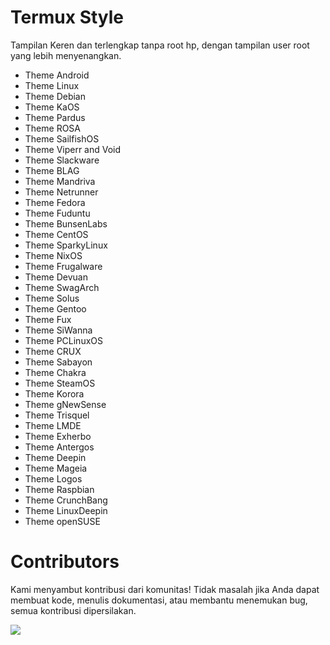 # Termux Style
Tampilan Keren dan terlengkap tanpa root hp, dengan tampilan user root yang lebih menyenangkan.

- Theme Android
- Theme Linux
- Theme Debian
- Theme KaOS
- Theme Pardus
- Theme ROSA
- Theme SailfishOS
- Theme Viperr and Void
- Theme Slackware
- Theme BLAG
- Theme Mandriva
- Theme Netrunner
- Theme Fedora
- Theme Fuduntu
- Theme BunsenLabs
- Theme CentOS
- Theme SparkyLinux
- Theme NixOS
- Theme Frugalware
- Theme Devuan
- Theme SwagArch
- Theme Solus
- Theme Gentoo
- Theme Fux
- Theme SiWanna
- Theme PCLinuxOS
- Theme CRUX
- Theme Sabayon
- Theme Chakra
- Theme SteamOS
- Theme Korora
- Theme gNewSense
- Theme Trisquel
- Theme LMDE
- Theme Exherbo
- Theme Antergos
- Theme Deepin
- Theme Mageia
- Theme Logos
- Theme Raspbian
- Theme CrunchBang
- Theme LinuxDeepin
- Theme openSUSE

# Contributors
Kami menyambut kontribusi dari komunitas! Tidak masalah jika Anda dapat membuat kode, menulis dokumentasi, atau membantu menemukan bug,
semua kontribusi dipersilakan.

<a href="https://github.com/ryugenxd/Termux-style/graphs/contributors">
  <img src="https://contrib.rocks/image?repo=ryugenxd/Termux-style" />
</a>

